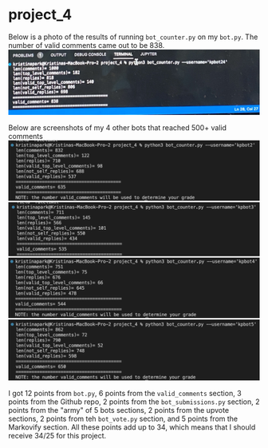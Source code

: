 # project_4


Below is a photo of the results of running `bot_counter.py` on my `bot.py`. The number of valid comments came out to be 838.
![Picture of main bot](bot1.jpg)

Below are screenshots of my 4 other bots that reached 500+ valid comments
![Picture of second bot](kpbot2.png)
![Picture of third bot](kpbot3.png)
![Picture of fourth bot](kpbot4.png)
![Picture of fifth bot](kpbot5.png)

I got 12 points from `bot.py`, 6 points from the `valid_comments` section, 3 points from the Github repo, 2 points from the `bot_submissions.py` section, 2 points from the "army" of 5 bots sections, 2 points from the upvote sections, 2 points from teh `bot_vote.py` section, and 5 points from the Markovify section. 
All these points add up to 34, which means that I should receive 34/25 for this project.

